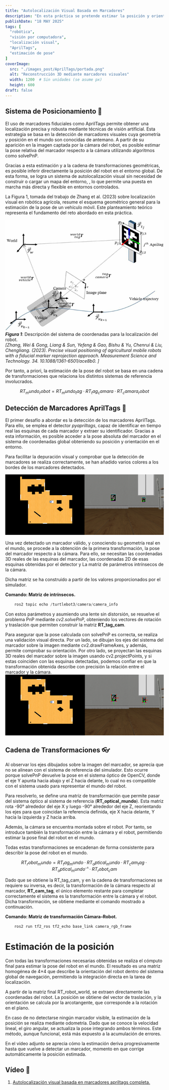```yaml
---
title: "Autolocalización Visual Basada en Marcadores"
description: "En esta práctica se pretende estimar la posición y orientación de un robot en un entorno 2D mediante la detección de marcadores visuales AprilTags, aplicando técnicas de visión por computadora y transformaciones geométricas."
publishDate: "18 MAY 2025"
tags: [
  "robótica",
  "visión por computadora",
  "localización visual",
  "AprilTags",
  "estimación de pose"
]
coverImage:
  src: "./images_post/AprilTags/portada.png"
  alt: "Reconstrucción 3D mediante marcadores visuales"
  width: 1200  # Sin unidades (se asume px)
  height: 600
draft: false
---
```


## Sistema de Posicionamiento 🧭
El uso de marcadores fiduciales como AprilTags permite obtener una localización precisa y robusta mediante técnicas de visión artificial. Esta estrategia se basa en la detección de marcadores visuales cuya geometría y posición en el mundo son conocidas de antemano. A partir de su aparición en la imagen captada por la cámara del robot, es posible estimar la pose relativa del marcador respecto a la cámara utilizando algoritmos como solvePnP.

Gracias a esta estimación y a la cadena de transformaciones geométricas, es posible inferir directamente la posición del robot en el entorno global. De esta forma, se logra un sistema de autolocalización visual sin necesidad de construir o cargar un mapa del entorno, , lo que permite una puesta en marcha más directa y flexible en entornos controlados.

La Figura 1, tomada del trabajo de Zhang et al. (2023) sobre localización visual en robótica agrícola, resume el esquema geométrico general para la estimación de la pose de un vehículo móvil. Este planteamiento teórico representa el fundamento del reto abordado en esta práctica.

![Info April Tags](./images_post/AprilTags/info_apriltags_redimensionada.png)
**_Figura 1_**: Descripción del sistema de coordenadas para la localización del robot.\
_[Zhang, Wei & Gong, Liang & Sun, Yefeng & Gao, Bishu & Yu, Chenrui & Liu, Chengliang. (2023). Precise visual positioning of agricultural mobile robots with a fiducial marker reprojection approach. Measurement Science and Technology. 34. 10.1088/1361-6501/ace8b0. ]_

Por tanto, a priori, la estimación de la pose del robot se basa en una cadena de transformaciones que relaciona los distintos sistemas de referencia involucrados.

```math
RT_mundo_robot = RT_mundo_tag·RT_tag_camara·RT_camara_robot
```

## Detección de Marcadores AprilTags 🎯

El primer desafío a abordar es la detección de los marcadores AprilTags. Para ello, se emplea el detector _pyapriltags_, capaz de identificar en tiempo real las esquinas de cada marcador y extraer su identificador. Gracias a esta información, es posible acceder a la pose absoluta del marcador en el sistema de coordenadas global obteniendo su posición y orientación en el entorno. 

Para facilitar la depuración visual y comprobar que la detección de marcadores se realiza correctamente, se han añadido varios colores a los bordes de los marcadores detectados.

![Colours April Tags](./images_post/AprilTags/tags_colours.png)

Una vez detectado un marcador válido, y conociendo su geometría real en el mundo, se procede a la obtención de la primera transformación, la pose del marcador respecto a la cámara. Para ello, se necesitan las coordenadas 3D reales de las esquinas del marcador, las coordenadas 2D de esas esquinas obtenidas por el detector y La matriz de parámetros intrínsecos de la cámara. 

Dicha matriz se ha construido a partir de los valores proporcionados por el simulador. 

**Comando: Matriz de intrínsecos.**
```python
    ros2 topic echo /turtlebot3/camera/camera_info
``` 
Con estos parámetros y asumiendo una lente sin distorsión, se resuelve el problema PnP mediante _cv2.solvePnP_, obteniendo los vectores de rotación y traslación que permiten construir la matriz **RT_tag_cam**. 

Para asegurar que la pose calculada con solvePnP es correcta, se realiza una validación visual directa. Por un lado, se dibujan los ejes del sistema del marcador sobre la imagen mediante cv2.drawFrameAxes, y además, permite comprobar su orientación. Por otro lado, se proyectan las esquinas 3D reales del marcador sobre la imagen usando cv2.projectPoints, y si estas coinciden con las esquinas detectadas, podemos confiar en que la transformación obtenida describe con precisión la relación entre el marcador y la cámara.
​![Verificar RT](./images_post/AprilTags/projected_points.png)

## Cadena de Transformaciones 👓

Al observar los ejes dibujados sobre la imagen del marcador, se aprecia que no se alinean con el sistema de referencia del simulador. Esto ocurre porque solvePnP devuelve la pose en el sistema óptico de OpenCV, donde el eje Y apunta hacia abajo y el Z hacia delante, lo cual no es compatible con el sistema usado para representar el mundo del robot.

Para resolverlo, se define una matriz de transformación que permite pasar del sistema óptico al sistema de referencia (**RT_optical_mundo**). Esta matriz rota -90° alrededor del eje X y luego -90° alrededor del eje Z, reorientando los ejes para que coincidan la referencia definida, eje X hacia delante, Y hacia la izquierda y Z hacia arriba. 

Además, la cámara se encuentra montada sobre el robot. Por tanto, se introduce también la transformación entre la cámara y el robot, permitiendo estimar la pose final del robot en el mundo.

Todas estas transformaciones se encadenan de forma consistente para describir la pose del robot en el mundo. 

```math
RT_robot_mundo = RT_tag_mundo · RT_optical_mundo · RT_cam_tag · RT_optical_mundo⁻¹ · RT_robot_cam
```

Dado que se obtiene la RT_tag_cam, y en la cadena de transformaciones se requiere su inversa, es decir, la transformación de la cámara respecto al marcador, **RT_cam_tag**, el único elemento restante para completar correctamente el sistema es la transformación entre la cámara y el robot. Dicha transformación, se obtiene mediante el comando mostrado a continuación.

**Comando: Matriz de transformación Cámara–Robot.**
```python
    ros2 run tf2_ros tf2_echo base_link camera_rgb_frame
``` 


# Estimación de la posición

Con todas las transformaciones necesarias obtenidas se realiza el cómputo final para estimar la pose del robot en el mundo. El resultado es una matriz homogénea de 4×4 que describe la orientación del robot dentro del sistema global de navegación, permitiendo la integración directa en la tarea de localización.

A partir de la matriz final RT_robot_world, se extraen directamente las coordenadas del robot. La posición se obtiene del vector de traslación, y la orientación se calcula por la arcotangente, que corresponde a la rotación en el plano.

En caso de no detectarse ningún marcador visible, la estimación de la posición se realiza mediante odometría. Dado que se conoce la velocidad lineal, el giro angular, se actualiza la pose integrando ambos términos. Este método, aunque funcional, está más expuesto a la acumulación de errores. 

En el vídeo adjunto se aprecia cómo la estimación deriva progresivamente hasta que vuelve a detectar un marcador, momento en que corrige automáticamente la posición estimada.

## Vídeo 🎥
1. [Autolocalización visual basada en marcadores apriltags completa.](https://youtu.be/UpFAeQSnzSg)